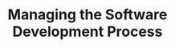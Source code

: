 ---
_db_id: 374
content_type: topic
nqf: ncit
ready: false
tags:
- agile
title: Managing the Software Development Process
unit_standards:
- 115392
---